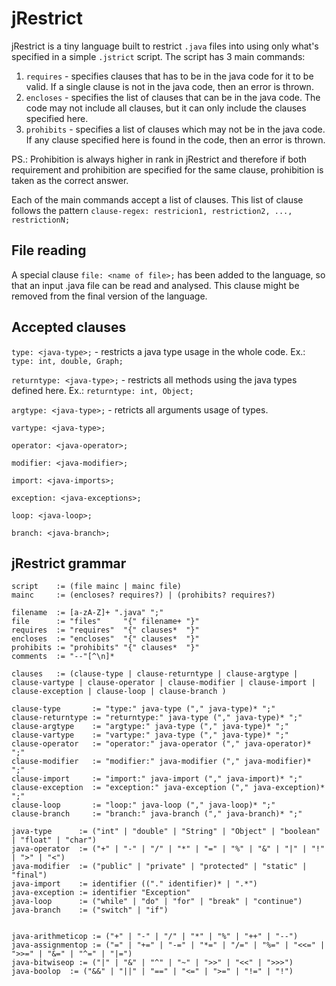 # jRestrict

jRestrict is a tiny language built to restrict ``.java`` files into using only what's specified in a simple ``.jstrict`` script. The script has 3 main commands:

1. ``requires`` - specifies clauses that has to be in the java code for it to be valid. If a single clause is not in the java code, then an error is thrown. 
2. ``encloses`` - specifies the list of clauses that can be in the java code. The code may not include all clauses, but it can only include the clauses specified here.
3. ``prohibits`` - specifies a list of clauses which may not be in the java code. If any clause specified here is found in the code, then an error is thrown. 

PS.: Prohibition is always higher in rank in jRestrict and therefore if both requirement and prohibition are specified for the same clause, prohibition is taken as the correct answer. 

Each of the main commands accept a list of clauses. This list of clause follows the pattern ``clause-regex: restricion1, restriction2, ..., restrictionN;``

## File reading

A special clause ``file: <name of file>;`` has been added to the language, so that an input .java file can be read and analysed. This clause might be removed from the final version of the language. 

## Accepted clauses

``type: <java-type>;`` - restricts a java type usage in the whole code. Ex.: ``type: int, double, Graph;``

``returntype: <java-type>;`` - restricts all methods using the java types defined here. Ex.: ``returntype: int, Object;``

``argtype: <java-type>;`` - retricts all arguments usage of types.

``vartype: <java-type>;``

``operator: <java-operator>;``

``modifier: <java-modifier>;``

``import: <java-imports>;``

``exception: <java-exceptions>;``

``loop: <java-loop>;``

``branch: <java-branch>;``

## jRestrict grammar

```
script    := (file mainc | mainc file) 
mainc     := (encloses? requires?) | (prohibits? requires?)

filename  := [a-zA-Z]+ ".java" ";"
file      := "files"     "{" filename+ "}"
requires  := "requires"  "{" clauses*  "}"
encloses  := "encloses"  "{" clauses*  "}"
prohibits := "prohibits" "{" clauses*  "}"
comments  := "--"[^\n]*

clauses   := (clause-type | clause-returntype | clause-argtype | clause-vartype | clause-operator | clause-modifier | clause-import | clause-exception | clause-loop | clause-branch )

clause-type       := "type:" java-type ("," java-type)* ";"
clause-returntype := "returntype:" java-type ("," java-type)* ";" 
clause-argtype    := "argtype:" java-type ("," java-type)* ";"
clause-vartype    := "vartype:" java-type ("," java-type)* ";"
clause-operator   := "operator:" java-operator ("," java-operator)* ";" 
clause-modifier   := "modifier:" java-modifier ("," java-modifier)* ";"
clause-import     := "import:" java-import ("," java-import)* ";" 
clause-exception  := "exception:" java-exception ("," java-exception)* ";" 
clause-loop       := "loop:" java-loop ("," java-loop)* ";" 
clause-branch     := "branch:" java-branch ("," java-branch)* ";" 

java-type      := ("int" | "double" | "String" | "Object" | "boolean" | "float" | "char")
java-operator  := ("+" | "-" | "/" | "*" | "=" | "%" | "&" | "|" | "!" | ">" | "<")
java-modifier  := ("public" | "private" | "protected" | "static" | "final")
java-import    := identifier (("." identifier)* | ".*")
java-exception := identifier "Exception"
java-loop      := ("while" | "do" | "for" | "break" | "continue")
java-branch    := ("switch" | "if")


java-arithmeticop := ("+" | "-" | "/" | "*" | "%" | "++" | "--")
java-assignmentop := ("=" | "+=" | "-=" | "*=" | "/=" | "%=" | "<<=" | ">>=" | "&=" | "^=" | "|=")
java-bitwiseop := ("|" | "&" | "^" | "~" | ">>" | "<<" | ">>>") 
java-boolop  := ("&&" | "||" | "==" | "<=" | ">=" | "!=" | "!")

```